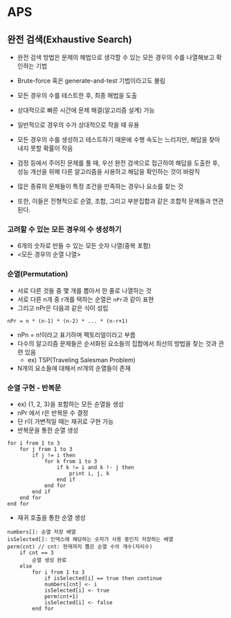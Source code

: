 # APS

## 완전 검색(Exhaustive Search)
- 완전 검색 방법은 문제의 해법으로 생각할 수 있는 모든 경우의 수를 나열해보고 확인하는 기법
- Brute-force 혹은 generate-and-test 기법이라고도 불림
- 모든 경우의 수를 테스트한 후, 최종 해법을 도출
- 상대적으로 빠른 시간에 문제 해결(알고리즘 설계) 가능
- 일반적으로 경우의 수가 상대적으로 작을 때 유용
- 모든 경우의 수를 생성하고 테스트하기 때문에 수행 속도는 느리지만, 해답을 찾아내지 못할 확률이 작음
- 검정 등에서 주어진 문제를 풀 때, 우선 완전 검색으로 접근하여 해답을 도출한 후, 성능 개선을 위해 다른 알고리즘을 사용하고 해답을 확인하는 것이 바람직


- 많은 종류의 문제들이 특정 조건을 만족하는 경우나 요소를 찾는 것
- 또한, 이들은 전형적으로 순열, 조합, 그리고 부분집합과 같은 조합적 문제들과 연관된다.

### 고려할 수 있는 모든 경우의 수 생성하기
- 6개의 숫자로 만들 수 있는 모든 숫자 나열(중복 포함)
- <모든 경우의 순열 나열>

### 순열(Permutation)
- 서로 다른 것들 중 몇 개를 뽑아서 한 줄로 나열하는 것
- 서로 다른 n개 중 r개를 택하는 순열은 `nPr`과 같이 표현
- 그리고 nPr은 다음과 같은 식이 성립
```
nPr = n * (n-1) * (n-2) * ... * (n-r+1)
```
- nPn = n!이라고 표기하며 팩토리얼이라고 부름
- 다수의 알고리즘 문제들은 순서화된 요소들의 집합에서 최선의 방법을 찾는 것과 관련 있음
    - ex) TSP(Traveling Salesman Problem)
- N개의 요소들에 대해서 n!개의 순열들이 존재

### 순열 구현 - 반복문
- ex) {1, 2, 3}을 포함하는 모든 순열을 생성
- nPr 에서 r은 반복문 수 결정
- 단 r이 가변적일 때는 재귀로 구현 가능
- 반복문을 통한 순열 생성
```
for i from 1 to 3
    for j from 1 to 3
        if j != i then
            for k from 1 to 3
                if k != i and k !- j then
                    print i, j, k
                end if
            end for
        end if
    end for
end for
```

- 재귀 호출을 통한 순열 생성
```
numbers[]: 순열 저장 배열
isSelected[]: 인덱스에 해당하는 숫자가 사용 중인지 저장하는 배열
perm(cnt) // cnt: 현재까지 뽑은 순열 수의 개수(자리수)
    if cnt == 3
        순열 생성 완료
    else
        for i from 1 to 3
            if isSelected[i] == true then continue
            numbers[cnt] <- i
            isSelected[i] <- true
            perm(cnt+1)
            isSelected[i] <- false
        end for
```